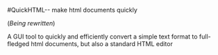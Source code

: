 #QuickHTML-- make html documents quickly

(*Being rewritten*)

A GUI tool to quickly and efficiently convert a simple text format to full-fledged html documents, but also a standard HTML editor
